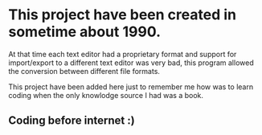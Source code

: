 # This project have been created in sometime about 1990.

At that time each text editor had a proprietary format and support for import/export to a different text editor was very bad, this program allowed the conversion between different file formats.

This project have been added here just to remember me how was to learn coding when the only knowlodge source I had was a book.


## Coding before internet :)
